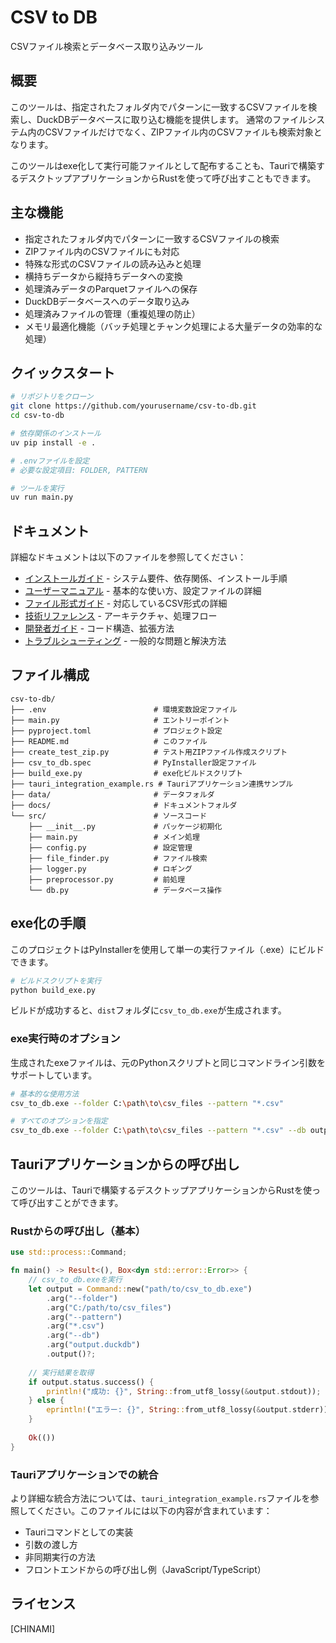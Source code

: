 # CSV to DB

CSVファイル検索とデータベース取り込みツール

## 概要

このツールは、指定されたフォルダ内でパターンに一致するCSVファイルを検索し、DuckDBデータベースに取り込む機能を提供します。
通常のファイルシステム内のCSVファイルだけでなく、ZIPファイル内のCSVファイルも検索対象となります。

このツールはexe化して実行可能ファイルとして配布することも、Tauriで構築するデスクトップアプリケーションからRustを使って呼び出すこともできます。

## 主な機能

- 指定されたフォルダ内でパターンに一致するCSVファイルの検索
- ZIPファイル内のCSVファイルにも対応
- 特殊な形式のCSVファイルの読み込みと処理
- 横持ちデータから縦持ちデータへの変換
- 処理済みデータのParquetファイルへの保存
- DuckDBデータベースへのデータ取り込み
- 処理済みファイルの管理（重複処理の防止）
- メモリ最適化機能（バッチ処理とチャンク処理による大量データの効率的な処理）

## クイックスタート

```bash
# リポジトリをクローン
git clone https://github.com/yourusername/csv-to-db.git
cd csv-to-db

# 依存関係のインストール
uv pip install -e .

# .envファイルを設定
# 必要な設定項目: FOLDER, PATTERN

# ツールを実行
uv run main.py
```

## ドキュメント

詳細なドキュメントは以下のファイルを参照してください：

- [インストールガイド](docs/installation.md) - システム要件、依存関係、インストール手順
- [ユーザーマニュアル](docs/user_manual.md) - 基本的な使い方、設定ファイルの詳細
- [ファイル形式ガイド](docs/file_formats.md) - 対応しているCSV形式の詳細
- [技術リファレンス](docs/technical_reference.md) - アーキテクチャ、処理フロー
- [開発者ガイド](docs/developer_guide.md) - コード構造、拡張方法
- [トラブルシューティング](docs/troubleshooting.md) - 一般的な問題と解決方法

## ファイル構成

```
csv-to-db/
├── .env                        # 環境変数設定ファイル
├── main.py                     # エントリーポイント
├── pyproject.toml              # プロジェクト設定
├── README.md                   # このファイル
├── create_test_zip.py          # テスト用ZIPファイル作成スクリプト
├── csv_to_db.spec              # PyInstaller設定ファイル
├── build_exe.py                # exe化ビルドスクリプト
├── tauri_integration_example.rs # Tauriアプリケーション連携サンプル
├── data/                       # データフォルダ
├── docs/                       # ドキュメントフォルダ
└── src/                        # ソースコード
    ├── __init__.py             # パッケージ初期化
    ├── main.py                 # メイン処理
    ├── config.py               # 設定管理
    ├── file_finder.py          # ファイル検索
    ├── logger.py               # ロギング
    ├── preprocessor.py         # 前処理
    └── db.py                   # データベース操作
```

## exe化の手順

このプロジェクトはPyInstallerを使用して単一の実行ファイル（.exe）にビルドできます。

```bash
# ビルドスクリプトを実行
python build_exe.py
```

ビルドが成功すると、`dist`フォルダに`csv_to_db.exe`が生成されます。

### exe実行時のオプション

生成されたexeファイルは、元のPythonスクリプトと同じコマンドライン引数をサポートしています。

```bash
# 基本的な使用方法
csv_to_db.exe --folder C:\path\to\csv_files --pattern "*.csv"

# すべてのオプションを指定
csv_to_db.exe --folder C:\path\to\csv_files --pattern "*.csv" --db output.duckdb --encoding shift-jis --plant AAA --machine-id No.1 --data-label 2024
```

## Tauriアプリケーションからの呼び出し

このツールは、Tauriで構築するデスクトップアプリケーションからRustを使って呼び出すことができます。

### Rustからの呼び出し（基本）

```rust
use std::process::Command;

fn main() -> Result<(), Box<dyn std::error::Error>> {
    // csv_to_db.exeを実行
    let output = Command::new("path/to/csv_to_db.exe")
        .arg("--folder")
        .arg("C:/path/to/csv_files")
        .arg("--pattern")
        .arg("*.csv")
        .arg("--db")
        .arg("output.duckdb")
        .output()?;
    
    // 実行結果を取得
    if output.status.success() {
        println!("成功: {}", String::from_utf8_lossy(&output.stdout));
    } else {
        eprintln!("エラー: {}", String::from_utf8_lossy(&output.stderr));
    }
    
    Ok(())
}
```

### Tauriアプリケーションでの統合

より詳細な統合方法については、`tauri_integration_example.rs`ファイルを参照してください。このファイルには以下の内容が含まれています：

- Tauriコマンドとしての実装
- 引数の渡し方
- 非同期実行の方法
- フロントエンドからの呼び出し例（JavaScript/TypeScript）

## ライセンス

[CHINAMI]
